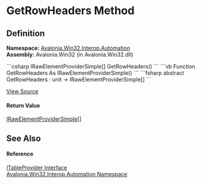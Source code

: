 # GetRowHeaders Method




## Definition
**Namespace:** <a href="N_Avalonia_Win32_Interop_Automation">Avalonia.Win32.Interop.Automation</a>  
**Assembly:** Avalonia.Win32 (in Avalonia.Win32.dll)

<Tabs groupId="api-code-preview">
<TabItem value="csharp" label="C#">
```csharp
IRawElementProviderSimple[] GetRowHeaders()
```
</TabItem>
<TabItem value="vb" label="VB">
```vb
Function GetRowHeaders As IRawElementProviderSimple()
```
</TabItem>
<TabItem value="fsharp" label="F#">
```fsharp
abstract GetRowHeaders : unit -> IRawElementProviderSimple[] 
```
</TabItem>
</Tabs>



<a href="https://github.com/AvaloniaUI/Avalonia/tree/master/src/Windows/Avalonia.Win32/Interop/Automation/ITableProvider.cs" title="View the source code">View Source</a>



#### Return Value
<a href="T_Avalonia_Win32_Interop_Automation_IRawElementProviderSimple">IRawElementProviderSimple</a>[]

## See Also


#### Reference
<a href="T_Avalonia_Win32_Interop_Automation_ITableProvider">ITableProvider Interface</a>  
<a href="N_Avalonia_Win32_Interop_Automation">Avalonia.Win32.Interop.Automation Namespace</a>  

